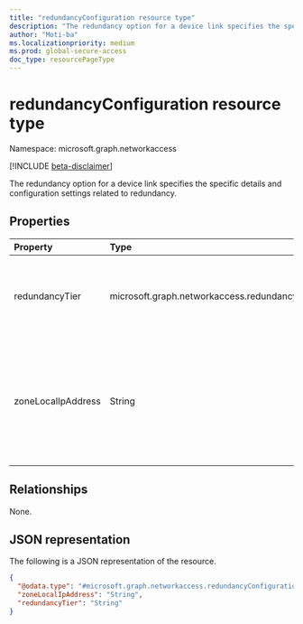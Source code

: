 ```yaml
---
title: "redundancyConfiguration resource type"
description: "The redundancy option for a device link specifies the specific details and configuration settings related to redundancy. "
author: "Moti-ba"
ms.localizationpriority: medium
ms.prod: global-secure-access
doc_type: resourcePageType
---
```


# redundancyConfiguration resource type

Namespace: microsoft.graph.networkaccess

[!INCLUDE [beta-disclaimer](../../includes/beta-disclaimer.md)]

The redundancy option for a device link specifies the specific details and configuration settings related to redundancy. 

## Properties
|Property|Type|Description|
|:---|:---|:---|
|redundancyTier|microsoft.graph.networkaccess.redundancyTier|Specifies the Device link SKU	.The possible values are: `noRedundancy`, `zoneRedundancy`.|
|zoneLocalIpAddress|String|Indicate the specific IP address used for establishing the Border Gateway Protocol (BGP) connection with Microsoft's network.|

## Relationships
None.

## JSON representation
The following is a JSON representation of the resource.
<!-- {
  "blockType": "resource",
  "@odata.type": "microsoft.graph.networkaccess.redundancyConfiguration"
}
-->
``` json
{
  "@odata.type": "#microsoft.graph.networkaccess.redundancyConfiguration",
  "zoneLocalIpAddress": "String",
  "redundancyTier": "String"
}
```

